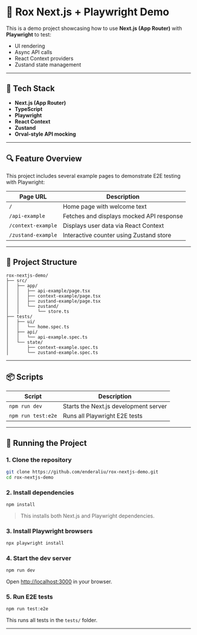 # 🚀 Rox Next.js + Playwright Demo

This is a demo project showcasing how to use **Next.js (App Router)** with **Playwright** to test:
- UI rendering
- Async API calls
- React Context providers
- Zustand state management

---

## 🔧 Tech Stack

- **Next.js (App Router)**
- **TypeScript**
- **Playwright**
- **React Context**
- **Zustand**
- **Orval-style API mocking**

---

## 🔍 Feature Overview

This project includes several example pages to demonstrate E2E testing with Playwright:

| Page URL               | Description                              |
|------------------------|------------------------------------------|
| `/`                    | Home page with welcome text              |
| `/api-example`         | Fetches and displays mocked API response |
| `/context-example`     | Displays user data via React Context     |
| `/zustand-example`     | Interactive counter using Zustand store  |

---

## 📁 Project Structure

```
rox-nextjs-demo/
├── src/
│   ├── app/
│   │   ├── api-example/page.tsx
│   │   ├── context-example/page.tsx
│   │   ├── zustand-example/page.tsx
│   │   └── zustand/
│   │       └── store.ts
├── tests/
│   ├── ui/
│   │   └── home.spec.ts
│   ├── api/
│   │   └── api-example.spec.ts
│   └── state/
│       ├── context-example.spec.ts
│       └── zustand-example.spec.ts
```

---

## 📦 Scripts

| Script              | Description                            |
|---------------------|----------------------------------------|
| `npm run dev`       | Starts the Next.js development server  |
| `npm run test:e2e`  | Runs all Playwright E2E tests          |

---

## 🧪 Running the Project

### 1. Clone the repository

```bash
git clone https://github.com/enderaliu/rox-nextjs-demo.git
cd rox-nextjs-demo
```

### 2. Install dependencies

```bash
npm install
```

> This installs both Next.js and Playwright dependencies.

### 3. Install Playwright browsers

```bash
npx playwright install
```

### 4. Start the dev server

```bash
npm run dev
```

Open [http://localhost:3000](http://localhost:3000) in your browser.

### 5. Run E2E tests

```bash
npm run test:e2e
```

This runs all tests in the `tests/` folder.

---
